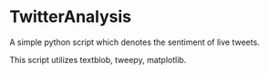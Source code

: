 # TwitterAnalysis
A simple python script which denotes the sentiment of live tweets.

This script utilizes textblob, tweepy, matplotlib.
